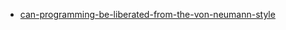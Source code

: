 * [can-programming-be-liberated-from-the-von-neumann-style](http://www.thocp.net/biographies/papers/backus_turingaward_lecture.pdf)
